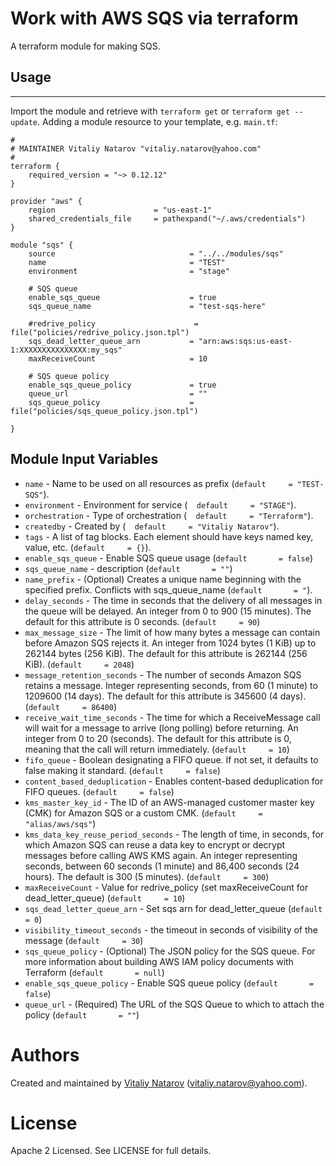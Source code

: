 # Work with AWS SQS via terraform

A terraform module for making SQS.

## Usage
----------------------

Import the module and retrieve with ```terraform get``` or ```terraform get --update```. Adding a module resource to your template, e.g. `main.tf`:

```
#
# MAINTAINER Vitaliy Natarov "vitaliy.natarov@yahoo.com"
#
terraform {
    required_version = "~> 0.12.12"
}

provider "aws" {
    region                      = "us-east-1"
    shared_credentials_file     = pathexpand("~/.aws/credentials")
}

module "sqs" {
    source                              = "../../modules/sqs"
    name                                = "TEST"
    environment                         = "stage"

    # SQS queue
    enable_sqs_queue                    = true
    sqs_queue_name                      = "test-sqs-here"

    #redrive_policy                      = file("policies/redrive_policy.json.tpl")
    sqs_dead_letter_queue_arn           = "arn:aws:sqs:us-east-1:XXXXXXXXXXXXXXX:my_sqs"
    maxReceiveCount                     = 10

    # SQS queue policy
    enable_sqs_queue_policy             = true
    queue_url                           = ""
    sqs_queue_policy                    = file("policies/sqs_queue_policy.json.tpl")

}
```

Module Input Variables
----------------------

- `name` - Name to be used on all resources as prefix (`default     = "TEST-SQS"`).
- `environment` - Environment for service (`  default     = "STAGE"`).
- `orchestration` - Type of orchestration (`  default     = "Terraform"`).
- `createdby` - Created by (`  default     = "Vitaliy Natarov"`).
- `tags` - A list of tag blocks. Each element should have keys named key, value, etc. (`default     = {}`).
- `enable_sqs_queue` - Enable SQS queue usage (`default       = false`)
- `sqs_queue_name` - description (`default       = ""`)
- `name_prefix` - (Optional) Creates a unique name beginning with the specified prefix. Conflicts with sqs_queue_name (`default       = "`).
- `delay_seconds` - The time in seconds that the delivery of all messages in the queue will be delayed. An integer from 0 to 900 (15 minutes). The default for this attribute is 0 seconds. (`default     = 90`)
- `max_message_size` - The limit of how many bytes a message can contain before Amazon SQS rejects it. An integer from 1024 bytes (1 KiB) up to 262144 bytes (256 KiB). The default for this attribute is 262144 (256 KiB). (`default     = 2048`)
- `message_retention_seconds` - The number of seconds Amazon SQS retains a message. Integer representing seconds, from 60 (1 minute) to 1209600 (14 days). The default for this attribute is 345600 (4 days). (`default     = 86400`)
- `receive_wait_time_seconds` - The time for which a ReceiveMessage call will wait for a message to arrive (long polling) before returning. An integer from 0 to 20 (seconds). The default for this attribute is 0, meaning that the call will return immediately. (`default     = 10`)
- `fifo_queue` - Boolean designating a FIFO queue. If not set, it defaults to false making it standard. (`default     = false`)
- `content_based_deduplication` - Enables content-based deduplication for FIFO queues. (`default     = false`)
- `kms_master_key_id` - The ID of an AWS-managed customer master key (CMK) for Amazon SQS or a custom CMK. (`default     = "alias/aws/sqs"`)
- `kms_data_key_reuse_period_seconds` - The length of time, in seconds, for which Amazon SQS can reuse a data key to encrypt or decrypt messages before calling AWS KMS again. An integer representing seconds, between 60 seconds (1 minute) and 86,400 seconds (24 hours). The default is 300 (5 minutes). (`default     = 300`)
- `maxReceiveCount` - Value for redrive_policy (set maxReceiveCount for dead_letter_queue) (`default     = 10`)
- `sqs_dead_letter_queue_arn` - Set sqs arn for dead_letter_queue (`default     = 0`)
- `visibility_timeout_seconds` - the timeout in seconds of visibility of the message (`default     = 30`)
- `sqs_queue_policy` - (Optional) The JSON policy for the SQS queue. For more information about building AWS IAM policy documents with Terraform (`default       = null`)
- `enable_sqs_queue_policy` - Enable SQS queue policy (`default       = false`)
- `queue_url` - (Required) The URL of the SQS Queue to which to attach the policy (`default       = ""`)


Authors
=======

Created and maintained by [Vitaliy Natarov](https://github.com/SebastianUA)
(vitaliy.natarov@yahoo.com).

License
=======

Apache 2 Licensed. See LICENSE for full details.
